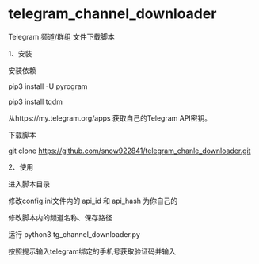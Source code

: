 # telegram_channel_downloader
Telegram 频道/群组 文件下载脚本

1、安装

安装依赖

pip3 install -U pyrogram

pip3 install tqdm

从https://my.telegram.org/apps 获取自己的Telegram API密钥。

下载脚本

git clone https://github.com/snow922841/telegram_chanle_downloader.git
  
2、使用

进入脚本目录

修改config.ini文件内的 api_id 和 api_hash 为你自己的

修改脚本内的频道名称、保存路径

运行  python3 tg_channel_downloader.py

按照提示输入telegram绑定的手机号获取验证码并输入 
